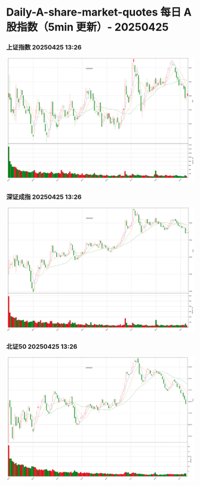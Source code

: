 
# Daily-A-share-market-quotes 每日 A 股指数（5min 更新）- 20250425

### 上证指数 20250425 13:26
![](./fig/2025/4/20250425-sh000001.png)

### 深证成指 20250425 13:26
![](./fig/2025/4/20250425-sz399001.png)

### 北证50 20250425 13:26
![](./fig/2025/4/20250425-bj899050.png)
